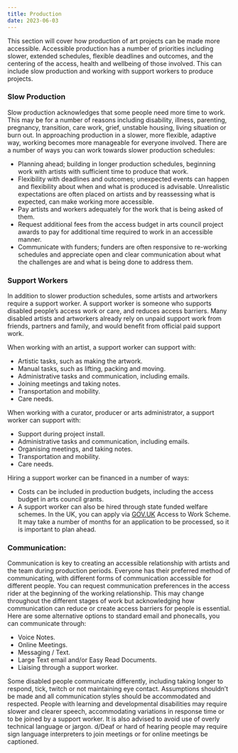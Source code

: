 ```yaml
---
title: Production
date: 2023-06-03
---
```

This section will cover how production of art projects can be made more accessible. Accessible production has a number of priorities including slower, extended schedules, flexible deadlines and outcomes, and the centering of the access, health and wellbeing of those involved. This can include slow production and working with support workers to produce projects.


### Slow Production

Slow production acknowledges that some people need more time to work. This may be for a number of reasons including disability, illness, parenting, pregnancy, transition, care work, grief, unstable housing, living situation or burn out. In approaching production in a slower, more flexible, adaptive way, working becomes more manageable for everyone involved. There are a number of ways you can work towards slower production schedules:

- Planning ahead; building in longer production schedules, beginning work with artists with sufficient time to produce that work.
- Flexibility with deadlines and outcomes; unexpected events can happen and flexibility about when and what is produced is advisable. Unrealistic expectations are often placed on artists and by reassessing what is expected, can make working more accessible.
- Pay artists and workers adequately for the work that is being asked of them.
- Request additional fees from the access budget in arts council project awards to pay for additional time required to work in an accessible manner.
- Communicate with funders; funders are often responsive to re-working schedules and appreciate open and clear communication about what the challenges are and what is being done to address them.


### Support Workers

In addition to slower production schedules, some artists and artworkers require a support worker. A support worker is someone who supports disabled people’s access work or care, and reduces access barriers. Many disabled artists and artworkers already rely on unpaid support work from friends, partners and family, and would benefit from official paid support work.

When working with an artist, a support worker can support with:

- Artistic tasks, such as making the artwork.
- Manual tasks, such as lifting, packing and moving.
- Administrative tasks and communication, including emails.
- Joining meetings and taking notes.
- Transportation and mobility.
- Care needs.

When working with a curator, producer or arts administrator, a support worker can support with:

- Support during project install.
- Administrative tasks and communication, including emails.
- Organising meetings, and taking notes.
- Transportation and mobility.
- Care needs.

Hiring a support worker can be financed in a number of ways:

- Costs can be included in production budgets, including the access budget in arts council grants.
- A support worker can also be hired through state funded welfare schemes. In the UK, you can apply via [GOV.UK](https://www.gov.uk) Access to Work Scheme. It may take a number of months for an application to be processed, so it is important to plan ahead.




### Communication:

Communication is key to creating an accessible relationship with artists and the team during production periods. Everyone has their preferred method of communicating, with different forms of communication accessible for different people. You can request communication preferences in the access rider at the beginning of the working relationship. This may change throughout the different stages of work but acknowledging how communication can reduce or create access barriers for people is essential. Here are some alternative options to standard email and phonecalls, you can communicate through:

- Voice Notes.
- Online Meetings.
- Messaging / Text.
- Large Text email and/or Easy Read Documents.
- Liaising through a support worker.

Some disabled people communicate differently, including taking longer to respond, tick, twitch or not maintaining eye contact. Assumptions shouldn’t be made and all communication styles should be accommodated and respected. People with learning and developmental disabilities may require slower and clearer speech, accommodating variations in response time or to be joined by a support worker. It is also advised to avoid use of overly technical language or jargon. d/Deaf or hard of hearing people may require sign language interpreters to join meetings or for online meetings be captioned.

  
